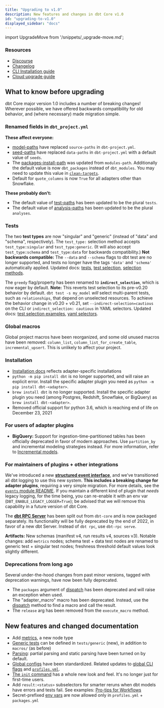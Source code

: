 ```yaml
---
title: "Upgrading to v1.0"
description: New features and changes in dbt Core v1.0
id: "upgrading-to-v1.0"
displayed_sidebar: "docs"
---
```


import UpgradeMove from '/snippets/_upgrade-move.md';

<UpgradeMove />

### Resources

- [Discourse](https://discourse.getdbt.com/t/3180)
- [Changelog](https://github.com/dbt-labs/dbt-core/blob/1.0.latest/CHANGELOG.md)
- [CLI Installation guide](/docs/core/installation-overview)
- [Cloud upgrade guide](/docs/dbt-versions/upgrade-core-in-cloud)

## What to know before upgrading

dbt Core major version 1.0 includes a number of breaking changes! Wherever possible, we have offered backwards compatibility for old behavior, and (where necessary) made migration simple.

### Renamed fields in `dbt_project.yml`

**These affect everyone:**
- [model-paths](/reference/project-configs/model-paths) have replaced `source-paths` in `dbt-project.yml`.
- [seed-paths](/reference/project-configs/seed-paths) have replaced `data-paths` in `dbt-project.yml` with a default value of `seeds`.
- The [packages-install-path](/reference/project-configs/packages-install-path) was updated from `modules-path`.  Additionally the default value is now `dbt_packages` instead of `dbt_modules`.  You may need to update this value in [`clean-targets`](/reference/project-configs/clean-targets).
- Default for `quote_columns` is now `True` for all adapters other than Snowflake.

**These probably don't:**
- The default value of [test-paths](/reference/project-configs/test-paths) has been updated to be the plural `tests`.
- The default value of [analysis-paths](/reference/project-configs/analysis-paths) has been updated to be the plural `analyses`.

### Tests

The two **test types** are now "singular" and "generic" (instead of "data" and "schema", respectively). The `test_type:` selection method accepts `test_type:singular` and `test_type:generic`. (It will also accept `test_type:schema` and `test_type:data` for backwards compatibility.) **Not backwards compatible:** The `--data` and `--schema` flags to dbt test are no longer supported, and tests no longer have the tags `'data'` and `'schema'` automatically applied. Updated docs: [tests](/docs/build/data-tests), [test selection](/reference/node-selection/test-selection-examples), [selection methods](/reference/node-selection/methods).

The `greedy` flag/property has been renamed to **`indirect_selection`**, which is now eager by default. **Note:** This reverts test selection to its pre-v0.20 behavior by default. `dbt test -s my_model` _will_ select multi-parent tests, such as `relationships`, that depend on unselected resources. To achieve the behavior change in v0.20 + v0.21, set `--indirect-selection=cautious` on the CLI or `indirect_selection: cautious` in YAML selectors. Updated docs: [test selection examples](/reference/node-selection/test-selection-examples), [yaml selectors](/reference/node-selection/yaml-selectors).

### Global macros

Global project macros have been reorganized, and some old unused macros have been removed: `column_list`, `column_list_for_create_table`, `incremental_upsert`. This is unlikely to affect your project.

### Installation

- [Installation docs](/docs/supported-data-platforms) reflects adapter-specific installations
- `python -m pip install dbt` is no longer supported, and will raise an explicit error. Install the specific adapter plugin you need as `python -m pip install dbt-<adapter>`.
- `brew install dbt` is no longer supported. Install the specific adapter plugin you need (among Postgres, Redshift, Snowflake, or BigQuery) as `brew install dbt-<adapter>`.
- Removed official support for python 3.6, which is reaching end of life on December 23, 2021

### For users of adapter plugins

- **BigQuery:** Support for ingestion-time-partitioned tables has been officially deprecated in favor of modern approaches. Use `partition_by` and incremental modeling strategies instead. For more information, refer to [Incremental models](/docs/build/incremental-models).

### For maintainers of plugins + other integrations

We've introduced a new [**structured event interface**](/reference/events-logging), and we've transitioned all dbt logging to use this new system. **This includes a breaking change for adapter plugins**, requiring a very simple migration. For more details, see the [`events` module README](https://github.com/dbt-labs/dbt-core/blob/HEAD/core/dbt/events/README.md#adapter-maintainers). If you maintain a different kind of plugin that _needs_ legacy logging, for the time being, you can re-enable it with an env var (`DBT_ENABLE_LEGACY_LOGGER=True`); be advised that we will remove this capability in a future version of dbt Core.

The [**dbt RPC Server**](/reference/commands/rpc) has been split out from `dbt-core` and is now packaged separately. Its functionality will be fully deprecated by the end of 2022, in favor of a new dbt Server. Instead of `dbt rpc`, use `dbt-rpc serve`.

**Artifacts:** New schemas (manifest v4, run results v4, sources v3). Notable changes: add `metrics` nodes; schema test + data test nodes are renamed to generic test + singular test nodes; freshness threshold default values look slightly different.

### Deprecations from long ago

Several under-the-hood changes from past minor versions, tagged with deprecation warnings, have now been fully deprecated.
- The `packages` argument of [dispatch](/reference/dbt-jinja-functions/dispatch) has been deprecated and will raise an exception when used.
- The "adapter_macro" macro has been deprecated. Instead, use the [dispatch](/reference/dbt-jinja-functions/dispatch) method to find a macro and call the result.
- The `release` arg has been removed from the `execute_macro` method.

## New features and changed documentation

- Add [metrics](/docs/build/metrics), a new node type
- [Generic tests](/best-practices/writing-custom-generic-tests) can be defined in `tests/generic` (new), in addition to `macros/` (as before)
- [Parsing](/reference/parsing): partial parsing and static parsing have been turned on by default.
- [Global configs](/reference/global-configs/about-global-configs) have been standardized. Related updates to [global CLI flags](/reference/global-cli-flags) and [`profiles.yml`](/docs/core/connect-data-platform/profiles.yml).
- [The `init` command](/reference/commands/init) has a whole new look and feel. It's no longer just for first-time users.
- Add `result:<status>` subselectors for smarter reruns when dbt models have errors and tests fail. See examples: [Pro-tips for Workflows](/best-practices/best-practice-workflows#pro-tips-for-workflows)
- Secret-prefixed [env vars](/reference/dbt-jinja-functions/env_var) are now allowed only in `profiles.yml` + `packages.yml`
